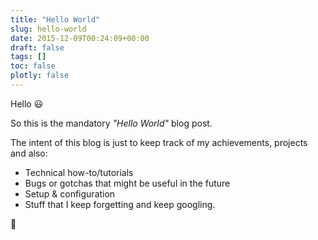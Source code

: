 ```yaml
---
title: "Hello World"
slug: hello-world
date: 2015-12-09T00:24:09+00:00
draft: false
tags: []
toc: false
plotly: false
---
```


Hello 😃

So this is the mandatory _"Hello World"_ blog post.

The intent of this blog is just to keep track of my achievements, projects and also:
- Technical how-to/tutorials
- Bugs or gotchas that might be useful in the future
- Setup & configuration
- Stuff that I keep forgetting and keep googling.

👋
